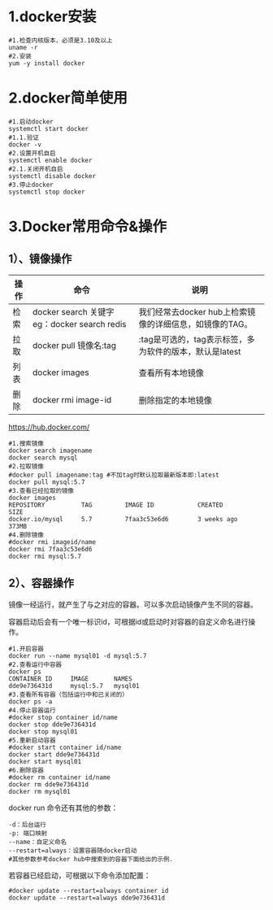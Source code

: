 # 1.docker安装

```shell
#1.检查内核版本，必须是3.10及以上
uname -r
#2.安装
yum -y install docker 
```

# 2.docker简单使用

```shell
#1.启动docker
systemctl start docker
#1.1.验证
docker -v
#2.设置开机自启
systemctl enable docker
#2.1.关闭开机自启
systemctl disable docker
#3.停止docker
systemctl stop docker
```

# 3.Docker常用命令&操作

## 1）、镜像操作

| 操作 | 命令                                            | 说明                                                     |
| ---- | ----------------------------------------------- | -------------------------------------------------------- |
| 检索 | docker  search 关键字  eg：docker  search redis | 我们经常去docker  hub上检索镜像的详细信息，如镜像的TAG。 |
| 拉取 | docker pull 镜像名:tag                          | :tag是可选的，tag表示标签，多为软件的版本，默认是latest  |
| 列表 | docker images                                   | 查看所有本地镜像                                         |
| 删除 | docker rmi image-id                             | 删除指定的本地镜像                                       |

https://hub.docker.com/

```shell
#1.搜索镜像
docker search imagename
docker search mysql
#2.拉取镜像
#docker pull imagename:tag #不加tag时默认拉取最新版本即:latest
docker pull mysql:5.7
#3.查看已经拉取的镜像
docker images
REPOSITORY          TAG         IMAGE ID            CREATED             SIZE
docker.io/mysql     5.7         7faa3c53e6d6        3 weeks ago         373MB 
#4.删除镜像
#docker rmi imageid/name
docker rmi 7faa3c53e6d6
docker rmi mysql:5.7
```

## 2）、容器操作

镜像一经运行，就产生了与之对应的容器。可以多次启动镜像产生不同的容器。

容器启动后会有一个唯一标识id，可根据id或启动时对容器的自定义命名进行操作。

```shell
#1.开启容器
docker run --name mysql01 -d mysql:5.7
#2.查看运行中容器
docker ps
CONTAINER ID     IMAGE       NAMES
dde9e736431d     mysql:5.7   mysql01
#3.查看所有容器（包括运行中和已关闭的）
docker ps -a
#4.停止容器运行
#docker stop container id/name
docker stop dde9e736431d
docker stop mysql01
#5.重新启动容器
#docker start container id/name
docker start dde9e736431d
docker start mysql01
#6.删除容器
#docker rm container id/name
docker rm dde9e736431d
docker rm mysql01
```

docker run 命令还有其他的参数：

```shell
-d：后台运行
-p: 端口映射
--name：自定义命名
--restart=always：设置容器随docker启动
#其他参数参考docker hub中搜索到的容器下面给出的示例.
```

若容器已经启动，可根据以下命令添加配置：

```shell
#docker update --restart=always container id
docker update --restart=always dde9e736431d
```

